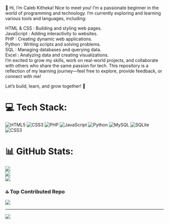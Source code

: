 👋 Hi, I’m Caleb Kitheka!
Nice to meet you! I’m a passionate beginner in the world of programming and technology. I’m currently exploring and learning various tools and languages, including:

HTML & CSS : Building and styling web pages.<br/>
JavaScript : Adding interactivity to websites.<br/>
PHP : Creating dynamic web applications.<br/>
Python : Writing scripts and solving problems.<br/>
SQL : Managing databases and querying data.<br/>
Excel : Analyzing data and creating visualizations.<br/>
I’m excited to grow my skills, work on real-world projects, and collaborate with others who share the same passion for tech. This repository is a reflection of my learning journey—feel free to explore, provide feedback, or connect with me!

Let’s build, learn, and grow together! 🚀


# 💻 Tech Stack:
![HTML5](https://img.shields.io/badge/html5-%23E34F26.svg?style=for-the-badge&logo=html5&logoColor=white) ![CSS3](https://img.shields.io/badge/css3-%231572B6.svg?style=for-the-badge&logo=css3&logoColor=white) ![PHP](https://img.shields.io/badge/php-%23777BB4.svg?style=for-the-badge&logo=php&logoColor=white) ![JavaScript](https://img.shields.io/badge/javascript-%23323330.svg?style=for-the-badge&logo=javascript&logoColor=%23F7DF1E) ![Python](https://img.shields.io/badge/python-3670A0?style=for-the-badge&logo=python&logoColor=ffdd54) ![MySQL](https://img.shields.io/badge/mysql-4479A1.svg?style=for-the-badge&logo=mysql&logoColor=white) ![SQLite](https://img.shields.io/badge/sqlite-%2307405e.svg?style=for-the-badge&logo=sqlite&logoColor=white) ![CSS3](https://img.shields.io/badge/css3-%231572B6.svg?style=for-the-badge&logo=css3&logoColor=white)
# 📊 GitHub Stats:
![](https://github-readme-stats.vercel.app/api?username=Calebkitheka&theme=merko&hide_border=false&include_all_commits=false&count_private=false)<br/>
![](https://nirzak-streak-stats.vercel.app/?user=Calebkitheka&theme=merko&hide_border=false)<br/>
![](https://github-readme-stats.vercel.app/api/top-langs/?username=Calebkitheka&theme=merko&hide_border=false&include_all_commits=false&count_private=false&layout=compact)

### 🔝 Top Contributed Repo
![](https://github-contributor-stats.vercel.app/api?username=Calebkitheka&limit=5&theme=dark&combine_all_yearly_contributions=true)

---
[![](https://visitcount.itsvg.in/api?id=Calebkitheka&icon=0&color=0)](https://visitcount.itsvg.in)

<!-- Proudly created with GPRM ( https://gprm.itsvg.in ) -->
